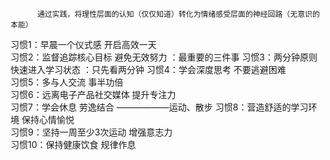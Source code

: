           
          通过实践，将理性层面的认知（仅仅知道）转化为情绪感受层面的神经回路（无意识的本能）


习惯1：早晨一个仪式感 开启高效一天  
习惯2：监督追踪核心目标 避免无效努力  ：最重要的三件事
习惯3：两分钟原则 快速进入学习状态  ：只先看两分钟
习惯4：学会深度思考 不要逃避困难  
习惯5：多与人交流 事半功倍  
习惯6：远离电子产品社交媒体 提升专注力  
习惯7：学会休息 劳逸结合            ——————运动、散步
习惯8：营造舒适的学习环境 保持心情愉悦  
习惯9：坚持一周至少3次运动 增强意志力  
习惯10：保持健康饮食 规律作息




